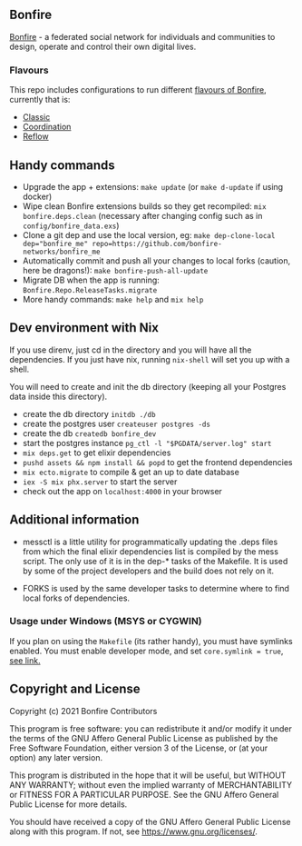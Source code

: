 ## Bonfire 
[Bonfire](https://bonfirenetworks.org/) - a federated social network for individuals and communities to design, operate and control their own digital lives.

### Flavours
This repo includes configurations to run different [flavours of Bonfire](https://bonfirenetworks.org/apps.html), currently that is:
* [Classic](flavours/classic) 
* [Coordination](flavours/coordination) 
* [Reflow](flavours/reflow) 


## Handy commands

* Upgrade the app + extensions: `make update`  (or `make d-update` if using docker)
* Wipe clean Bonfire extensions builds so they get recompiled: `mix bonfire.deps.clean` (necessary after changing config such as in `config/bonfire_data.exs`)
* Clone a git dep and use the local version, eg: `make dep-clone-local dep="bonfire_me" repo=https://github.com/bonfire-networks/bonfire_me` 
* Automatically commit and push all your changes to local forks (caution, here be dragons!): `make bonfire-push-all-update` 
* Migrate DB when the app is running: `Bonfire.Repo.ReleaseTasks.migrate`
* More handy commands: `make help` and `mix help`

## Dev environment with Nix

If you use direnv, just cd in the directory and you will have all the dependencies. 
If you just have nix, running `nix-shell` will set you up with a shell.

You will need to create and init the db directory (keeping all your Postgres data inside this directory).
- create the db directory `initdb ./db`
- create the postgres user `createuser postgres -ds`
- create the db `createdb bonfire_dev`
- start the postgres instance `pg_ctl -l "$PGDATA/server.log" start`
- `mix deps.get` to get elixir dependencies
- `pushd assets && npm install && popd` to get the frontend dependencies
- `mix ecto.migrate` to compile & get an up to date database
- `iex -S mix phx.server` to start the server
- check out the app on `localhost:4000` in your browser

## Additional information

- messctl is a little utility for programmatically updating the .deps files from which the final elixir dependencies list is compiled by the mess script. The only use of it is in the dep-* tasks of the Makefile. It is used by some of the project developers and the build does not rely on it.

- FORKS is used by the same developer tasks to determine where to find local forks of dependencies.

### Usage under Windows (MSYS or CYGWIN)

If you plan on using the `Makefile` (its rather handy), you must have symlinks enabled. 
You must enable developer mode, and set `core.symlink = true`, [see link.](https://stackoverflow.com/a/59761201)

## Copyright and License

Copyright (c) 2021 Bonfire Contributors

This program is free software: you can redistribute it and/or modify
it under the terms of the GNU Affero General Public License as
published by the Free Software Foundation, either version 3 of the
License, or (at your option) any later version.

This program is distributed in the hope that it will be useful, but
WITHOUT ANY WARRANTY; without even the implied warranty of
MERCHANTABILITY or FITNESS FOR A PARTICULAR PURPOSE.  See the GNU
Affero General Public License for more details.

You should have received a copy of the GNU Affero General Public
License along with this program.  If not, see <https://www.gnu.org/licenses/>.
